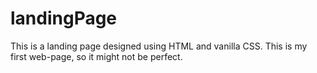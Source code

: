 # landingPage
This is a landing page designed using HTML and vanilla CSS.
This is my first web-page, so it might not be perfect.
